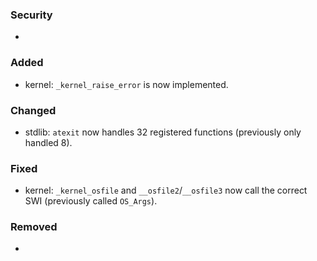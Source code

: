 ### Security
- 

### Added
- kernel: `_kernel_raise_error` is now implemented.

### Changed
- stdlib: `atexit` now handles 32 registered functions (previously only handled 8).

### Fixed
- kernel: `_kernel_osfile` and `__osfile2`/`__osfile3` now call the correct SWI (previously called `OS_Args`).

### Removed
- 
